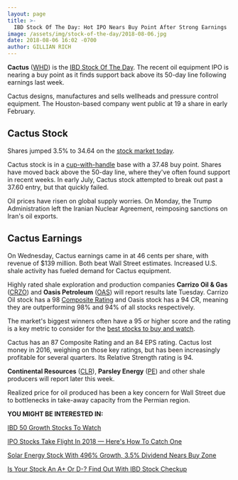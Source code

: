 ```yaml
---
layout: page
title: >-
  IBD Stock Of The Day: Hot IPO Nears Buy Point After Strong Earnings
image: /assets/img/stock-of-the-day/2018-08-06.jpg
date: 2018-08-06 16:02 -0700
author: GILLIAN RICH
---
```







**Cactus** ([WHD](https://research.investors.com/quote.aspx?symbol=WHD)) is the [IBD Stock Of The Day](https://www.investors.com/research/ibd-stock-of-the-day/). The recent oil equipment IPO is nearing a buy point as it finds support back above its 50-day line following earnings last week.




Cactus designs, manufactures and sells wellheads and pressure control equipment. The Houston-based company went public at 19 a share in early February.


Cactus Stock
------------


Shares jumped 3.5% to 34.64 on the [stock market today](https://www.investors.com/market-trend/stock-market-today/stock-market-today-market-trends-best-stocks-buy-watch/).


Cactus stock is in a [cup-with-handle](https://www.investors.com/how-to-invest/investors-corner/the-basics-how-to-analyze-a-stocks-cup-with-handle/) base with a 37.48 buy point. Shares have moved back above the 50-day line, where they've often found support in recent weeks. In early July, Cactus stock attempted to break out past a 37.60 entry, but that quickly failed.


Oil prices have risen on global supply worries. On Monday, the Trump Administration left the Iranian Nuclear Agreement, reimposing sanctions on Iran's oil exports.



Cactus Earnings
---------------


On Wednesday, Cactus earnings came in at 46 cents per share, with revenue of $139 million. Both beat Wall Street estimates. Increased U.S. shale activity has fueled demand for Cactus equipment.


Highly rated shale exploration and production companies **Carrizo Oil & Gas** ([CRZO](https://research.investors.com/quote.aspx?symbol=CRZO)) and **Oasis Petroleum** ([OAS](https://research.investors.com/quote.aspx?symbol=OAS)) will report results late Tuesday. Carrizo Oil stock has a 98 [Composite Rating](https://www.investors.com/ibd-university/find-evaluate-stocks/exclusive-ratings/) and Oasis stock has a 94 CR, meaning they are outperforming 98% and 94% of all stocks respectively.


The market's biggest winners often have a 95 or higher score and the rating is a key metric to consider for the [best stocks to buy and watch](https://www.investors.com/how-to-invest/investors-corner/looking-for-the-best-stocks-to-buy-and-watch-start-here/).


Cactus has an 87 Composite Rating and an 84 EPS rating. Cactus lost money in 2016, weighing on those key ratings, but has been increasingly profitable for several quarters. Its Relative Strength rating is 94.


**Continental Resources** ([CLR](https://research.investors.com/quote.aspx?symbol=CLR)), **Parsley Energy** ([PE](https://research.investors.com/quote.aspx?symbol=PE)) and other shale producers will report later this week.


Realized price for oil produced has been a key concern for Wall Street due to bottlenecks in take-away capacity from the Permian region.


**YOU MIGHT BE INTERESTED IN:**


[IBD 50 Growth Stocks To Watch](https://www.investors.com/research/ibd-50-growth-stocks-to-watch/)


[IPO Stocks Take Flight In 2018 — Here's How To Catch One](https://www.investors.com/news/ipo-stocks-2018/)


[Solar Energy Stock With 496% Growth, 3.5% Dividend Nears Buy Zone](https://www.investors.com/research/ibd-stock-analysis/solar-energy-stock-with-496-growth-3-5-dividend-nears-buy-zone/)


[Is Your Stock An A+ Or D-? Find Out With IBD Stock Checkup](https://www.investors.com/ibd-videos/?cvid=2354661)




